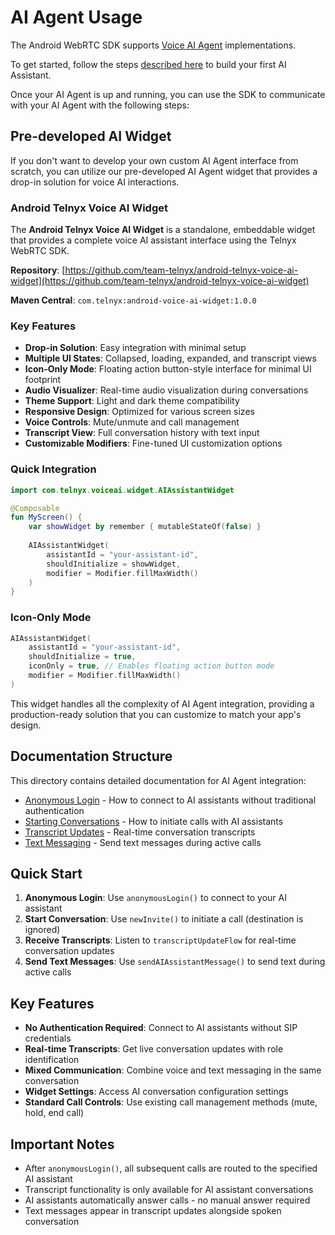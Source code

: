 # AI Agent Usage

The Android WebRTC SDK supports [Voice AI Agent](https://telnyx.com/products/voice-ai-agents) implementations. 

To get started, follow the steps [described here](https://telnyx.com/resources/ai-assistant-builder) to build your first AI Assistant. 

Once your AI Agent is up and running, you can use the SDK to communicate with your AI Agent with the following steps:

## Pre-developed AI Widget

If you don't want to develop your own custom AI Agent interface from scratch, you can utilize our pre-developed AI Agent widget that provides a drop-in solution for voice AI interactions.

### Android Telnyx Voice AI Widget

The **Android Telnyx Voice AI Widget** is a standalone, embeddable widget that provides a complete voice AI assistant interface using the Telnyx WebRTC SDK.

**Repository**: [https://github.com/team-telnyx/android-telnyx-voice-ai-widget](https://github.com/team-telnyx/android-telnyx-voice-ai-widget)

**Maven Central**: `com.telnyx:android-voice-ai-widget:1.0.0`

### Key Features

- **Drop-in Solution**: Easy integration with minimal setup
- **Multiple UI States**: Collapsed, loading, expanded, and transcript views
- **Icon-Only Mode**: Floating action button-style interface for minimal UI footprint
- **Audio Visualizer**: Real-time audio visualization during conversations
- **Theme Support**: Light and dark theme compatibility
- **Responsive Design**: Optimized for various screen sizes
- **Voice Controls**: Mute/unmute and call management
- **Transcript View**: Full conversation history with text input
- **Customizable Modifiers**: Fine-tuned UI customization options

### Quick Integration

```kotlin
import com.telnyx.voiceai.widget.AIAssistantWidget

@Composable
fun MyScreen() {
    var showWidget by remember { mutableStateOf(false) }
    
    AIAssistantWidget(
        assistantId = "your-assistant-id",
        shouldInitialize = showWidget,
        modifier = Modifier.fillMaxWidth()
    )
}
```

### Icon-Only Mode

```kotlin
AIAssistantWidget(
    assistantId = "your-assistant-id",
    shouldInitialize = true,
    iconOnly = true, // Enables floating action button mode
    modifier = Modifier.fillMaxWidth()
)
```

This widget handles all the complexity of AI Agent integration, providing a production-ready solution that you can customize to match your app's design.

## Documentation Structure

This directory contains detailed documentation for AI Agent integration:

- [Anonymous Login](anonymous-login.md) - How to connect to AI assistants without traditional authentication
- [Starting Conversations](starting-conversations.md) - How to initiate calls with AI assistants
- [Transcript Updates](transcript-updates.md) - Real-time conversation transcripts
- [Text Messaging](text-messaging.md) - Send text messages during active calls

## Quick Start

1. **Anonymous Login**: Use `anonymousLogin()` to connect to your AI assistant
2. **Start Conversation**: Use `newInvite()` to initiate a call (destination is ignored)
3. **Receive Transcripts**: Listen to `transcriptUpdateFlow` for real-time conversation updates
4. **Send Text Messages**: Use `sendAIAssistantMessage()` to send text during active calls

## Key Features

- **No Authentication Required**: Connect to AI assistants without SIP credentials
- **Real-time Transcripts**: Get live conversation updates with role identification
- **Mixed Communication**: Combine voice and text messaging in the same conversation
- **Widget Settings**: Access AI conversation configuration settings
- **Standard Call Controls**: Use existing call management methods (mute, hold, end call)

## Important Notes

- After `anonymousLogin()`, all subsequent calls are routed to the specified AI assistant
- Transcript functionality is only available for AI assistant conversations
- AI assistants automatically answer calls - no manual answer required
- Text messages appear in transcript updates alongside spoken conversation